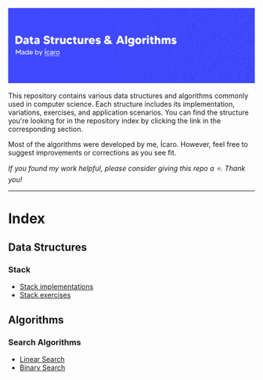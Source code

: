<div align="center">
</div>

<img src="readme-assets/banner.png" width=""/>

<p>This repository contains various data structures and algorithms commonly used in computer science. Each structure includes its implementation, variations, exercises, and application scenarios. You can find the structure you're looking for in the repository index by clicking the link in the corresponding section.</p>

<p>Most of the algorithms were developed by me, Ícaro. However, feel free to suggest improvements or corrections as you see fit.</p>

<p><em>If you found my work helpful, please consider giving this repo a ⭐. Thank you!</em></p>

<hr>
 
# Index

## Data Structures

### Stack
- [Stack implementations](01.%20Data%20Structures/01.%20Stack/stack_operations)
- [Stack exercises](01.%20Data%20Structures/01.%20Stack/stacks_challenges)

## Algorithms

### Search Algorithms
- [Linear Search](02.%20Algorithms/01.%20Search%20Algorithms/1.%20Linear%20search.c)
- [Binary Search](02.%20Algorithms/01.%20Search%20Algorithms/2.%20Binary%20search.c)
